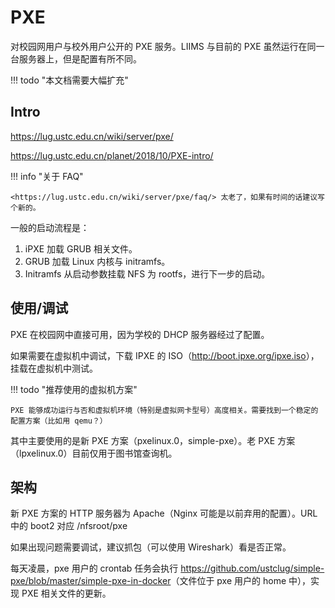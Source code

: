 # PXE

对校园网用户与校外用户公开的 PXE 服务。LIIMS 与目前的 PXE 虽然运行在同一台服务器上，但是配置有所不同。

!!! todo "本文档需要大幅扩充"

## Intro

<https://lug.ustc.edu.cn/wiki/server/pxe/>

<https://lug.ustc.edu.cn/planet/2018/10/PXE-intro/>

!!! info "关于 FAQ"

    <https://lug.ustc.edu.cn/wiki/server/pxe/faq/> 太老了，如果有时间的话建议写个新的。

一般的启动流程是：

1. iPXE 加载 GRUB 相关文件。
2. GRUB 加载 Linux 内核与 initramfs。
3. Initramfs 从启动参数挂载 NFS 为 rootfs，进行下一步的启动。

## 使用/调试

PXE 在校园网中直接可用，因为学校的 DHCP 服务器经过了配置。

如果需要在虚拟机中调试，下载 IPXE 的 ISO（<http://boot.ipxe.org/ipxe.iso>），挂载在虚拟机中测试。

!!! todo "推荐使用的虚拟机方案"

    PXE 能够成功运行与否和虚拟机环境（特别是虚拟网卡型号）高度相关。需要找到一个稳定的配置方案（比如用 qemu？）

其中主要使用的是新 PXE 方案（pxelinux.0，simple-pxe）。老 PXE 方案（lpxelinux.0）目前仅用于图书馆查询机。

## 架构

新 PXE 方案的 HTTP 服务器为 Apache（Nginx 可能是以前弃用的配置）。URL 中的 boot2 对应 /nfsroot/pxe

如果出现问题需要调试，建议抓包（可以使用 Wireshark）看是否正常。

每天凌晨，pxe 用户的 crontab 任务会执行 <https://github.com/ustclug/simple-pxe/blob/master/simple-pxe-in-docker>（文件位于 pxe 用户的 home 中），实现 PXE 相关文件的更新。
